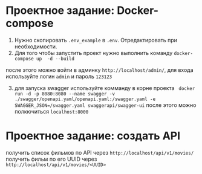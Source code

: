 # Проектное задание: Docker-compose

1. Нужно скопировать `.env_example` в `.env`. Отредактировать при необходимости.
2. Для того чтобы запустить проект нужно выполнить команду
`docker-compose up  -d --build`

после этого можно войти в админку `http://localhost/admin/`, для входа используйте логин `admin` и пароль `123123`

3. для запуска swagger используйте комманду в корне проекта
` docker run -d -p 8080:8080 --name swagger -v ./swagger/openapi.yaml/openapi.yaml:/swagger.yaml -e SWAGGER_JSON=/swagger.yaml swaggerapi/swagger-ui` после этого можно полкючиться `localhost:8000`


# Проектное задание: создать API

получить список фильмов по API через `http://localhost/api/v1/movies/`
получить фильм по его UUID через  `http://localhost/api/v1/movies/<UUID>`
